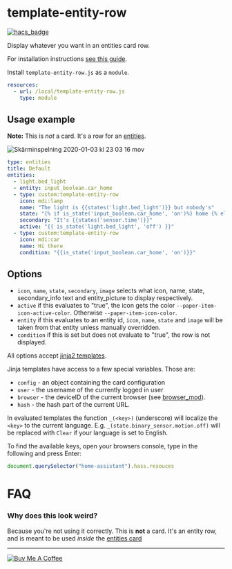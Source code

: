 # template-entity-row

[![hacs_badge](https://img.shields.io/badge/HACS-Default-orange.svg)](https://github.com/custom-components/hacs)

Display whatever you want in an entities card row.

For installation instructions [see this guide](https://github.com/thomasloven/hass-config/wiki/Lovelace-Plugins).

Install `template-entity-row.js` as a `module`.

```yaml
resources:
  - url: /local/template-entity-row.js
    type: module
```

## Usage example

**Note:** This is *not* a card. It's a row for an [entities](https://www.home-assistant.io/lovelace/entities/).

![Skärminspelning 2020-01-03 kl  23 03 16 mov](https://user-images.githubusercontent.com/1299821/71752529-b627b000-2e7f-11ea-87ad-3b8f2d2cfe99.gif)
```yaml
type: entities
title: Default
entities:
  - light.bed_light
  - entity: input_boolean.car_home
  - type: custom:template-entity-row
    icon: mdi:lamp
    name: "The light is {{states('light.bed_light')}} but nobody's"
    state: "{% if is_state('input_boolean.car_home', 'on')%} home {% else %} away {% endif %}"
    secondary: "It's {{states('sensor.time')}}"
    active: "{{ is_state('light.bed_light', 'off') }}"
  - type: custom:template-entity-row
    icon: mdi:car
    name: Hi there
    condition: "{{is_state('input_boolean.car_home', 'on')}}"
```

## Options
- `icon`, `name`, `state`, `secondary`, `image` selects what icon, name, state, secondary_info text and entity_picture to display respectively.
- `active` if this evaluates to "true", the icon gets the color `--paper-item-icon-active-color`. Otherwise `--paper-item-icon-color`.
- `entity` if this evaluates to an entity id, `icon`, `name`, `state` and `image` will be taken from that entity unless manually overridden.
- `condition` if this is set but does not evaluate to "true", the row is not displayed.

All options accept [jinja2 templates](https://www.home-assistant.io/docs/configuration/templating/).

Jinja templates have access to a few special variables. Those are:

- `config` - an object containing the card configuration
- `user` - the username of the currently logged in user
- `browser` - the deviceID of the current browser (see [browser_mod](https://github.com/thomasloven/hass-browser_mod)).
- `hash` - the hash part of the current URL.

In evaluated templates the function `_(<key>)` (underscore) will localize the `<key>` to the current language.
E.g. `_(state.binary_sensor.motion.off)` will be replaced with `Clear` if your language is set to English.

To find the available keys, open your browsers console, type in the following and press Enter:
```javascript
document.querySelector("home-assistant").hass.resouces
```

# FAQ

### Why does this look weird?
Because you're not using it correctly. This is **not** a card. It's an entity row, and is meant to be used *inside* the [entities card](https://www.home-assistant.io/lovelace/entities/)

---
<a href="https://www.buymeacoffee.com/uqD6KHCdJ" target="_blank"><img src="https://www.buymeacoffee.com/assets/img/custom_images/white_img.png" alt="Buy Me A Coffee" style="height: auto !important;width: auto !important;" ></a>
